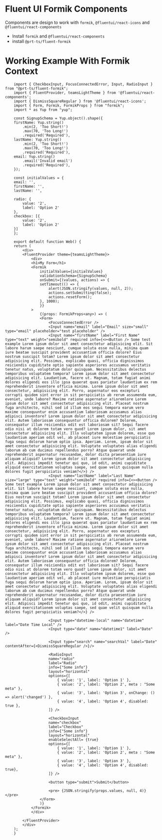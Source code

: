 # Fluent UI Formik Components
 Components are design to work with `formik`, `@fluentui/react-icons` and `@fluentui/react-components`

- Install `formik` and `@fluentui/react-components`
- install `@prt-ts/fluent-formik`

# Working Example With Formik Context

        import { CheckboxInput, FocusConnectedError, Input, RadioInput } from "@prt-ts/fluent-formik";
        import { FluentProvider, teamsLightTheme } from '@fluentui/react-components';
        import { DismissSquareRegular } from '@fluentui/react-icons';
        import { Form, Formik, FormikProps } from "formik";
        import * as Yup from "yup";

        const SignupSchema = Yup.object().shape({
        firstName: Yup.string()
            .min(2, 'Too Short!')
            .max(70, 'Too Long!')
            .required('Required'),
        lastName: Yup.string()
            .min(2, 'Too Short!')
            .max(70, 'Too Long!')
            .required('Required'),
        email: Yup.string()
            .email('Invalid email')
            .required('Required'),
        });

        const initialValues = {
        email: '',
        firstName: '',
        lastName: '',

        radio: {
            value: '2',
            label: 'Option 2'
        },
        checkbox: [{
            value: '2',
            label: 'Option 2'
        }]
        };

        export default function Web() {
        return (
            <div> 
            <FluentProvider theme={teamsLightTheme}> 
                <div>
                <h1>My Form</h1>
                <Formik
                    initialValues={initialValues}
                    validationSchema={SignupSchema}
                    onSubmit={(values, actions) => {
                    setTimeout(() => {
                        alert(JSON.stringify(values, null, 2));
                        actions.setSubmitting(false);
                        actions.resetForm();
                    }, 1000);
                    }}
                >
                    {(props: FormikProps<any>) => (
                    <Form>
                        <FocusConnectedError />
                        <Input name="email" label="Email" size="small" type="email" placeholder="test placeholder" />
                        <Input name="firstName" label="First Name" type="text" weight="semibold" required info={<><Button /> Some test example Lorem ipsum dolor sit amet consectetur adipisicing elit. Sit labore harum saepe nesciunt, cumque soluta esse nulla, minima quam iure beatae suscipit provident accusantium officia dolore? Eius nostrum suscipit totam? Lorem ipsum dolor sit amet consectetur adipisicing elit. Possimus, explicabo quasi, officia dignissimos reiciendis cupiditate optio sapiente asperiores accusamus veritatis tenetur natus, voluptatum dolor quisquam. Necessitatibus delectus temporibus voluptatem tempora? Lorem ipsum dolor sit amet consectetur adipisicing elit. Laudantium, facere ut. Magnam, totam fugiat animi dolores eligendi eos illo ipsa quaerat quas pariatur laudantium ex rem reprehenderit inventore officia minima. Lorem ipsum dolor sit amet consectetur, adipisicing elit. Porro, aspernatur eos excepturi corrupti quidem sint error in sit perspiciatis ab rerum assumenda eum, eveniet, unde labore? Maxime ratione aspernatur a!Loremlore Lorem ipsum dolor sit amet consectetur adipisicing elit. Placeat nostrum fuga architecto, nihil sed id illum eos sequi tempora earum vero maxime consequuntur enim accusantium laboriosam accusamus alias adipisci inventore? Lorem ipsum dolor sit amet consectetur adipisicing elit. Autem laboriosam consequuntur officia dolorem? Dolorem, consequatur illum reiciendis odit est laboriosam sit? Sequi facere odio nisi at dolorem totam vero quod? Lorem ipsum dolor, sit amet consectetur adipisicing elit. Illo voluptatem ipsum dolorem, esse quo laudantium aperiam odit vel, ab placeat iure molestiae perspiciatis fuga sequi dolorum harum optio ipsa. Aperiam. Lorem, ipsum dolor sit amet consectetur adipisicing elit. Voluptate voluptates alias eligendi laborum ab cum ducimus repellendus porro? Atque quaerat unde reprehenderit aspernatur recusandae, dolor dicta praesentium iure aliquam aliquid? Lorem ipsum dolor sit amet consectetur adipisicing elit. Adipisci impedit tenetur qui quo, id odit, animi cupiditate aliquid exercitationem voluptas saepe, sed quae velit quisquam nulla dolores fugit perspiciatis veniam?</>} />
                        <Input name="lastName" label="Last Name" size="large" type="text" weight="semibold" required info={<><Button /> Some test example Lorem ipsum dolor sit amet consectetur adipisicing elit. Sit labore harum saepe nesciunt, cumque soluta esse nulla, minima quam iure beatae suscipit provident accusantium officia dolore? Eius nostrum suscipit totam? Lorem ipsum dolor sit amet consectetur adipisicing elit. Possimus, explicabo quasi, officia dignissimos reiciendis cupiditate optio sapiente asperiores accusamus veritatis tenetur natus, voluptatum dolor quisquam. Necessitatibus delectus temporibus voluptatem tempora? Lorem ipsum dolor sit amet consectetur adipisicing elit. Laudantium, facere ut. Magnam, totam fugiat animi dolores eligendi eos illo ipsa quaerat quas pariatur laudantium ex rem reprehenderit inventore officia minima. Lorem ipsum dolor sit amet consectetur, adipisicing elit. Porro, aspernatur eos excepturi corrupti quidem sint error in sit perspiciatis ab rerum assumenda eum, eveniet, unde labore? Maxime ratione aspernatur a!Loremlore Lorem ipsum dolor sit amet consectetur adipisicing elit. Placeat nostrum fuga architecto, nihil sed id illum eos sequi tempora earum vero maxime consequuntur enim accusantium laboriosam accusamus alias adipisci inventore? Lorem ipsum dolor sit amet consectetur adipisicing elit. Autem laboriosam consequuntur officia dolorem? Dolorem, consequatur illum reiciendis odit est laboriosam sit? Sequi facere odio nisi at dolorem totam vero quod? Lorem ipsum dolor, sit amet consectetur adipisicing elit. Illo voluptatem ipsum dolorem, esse quo laudantium aperiam odit vel, ab placeat iure molestiae perspiciatis fuga sequi dolorum harum optio ipsa. Aperiam. Lorem, ipsum dolor sit amet consectetur adipisicing elit. Voluptate voluptates alias eligendi laborum ab cum ducimus repellendus porro? Atque quaerat unde reprehenderit aspernatur recusandae, dolor dicta praesentium iure aliquam aliquid? Lorem ipsum dolor sit amet consectetur adipisicing elit. Adipisci impedit tenetur qui quo, id odit, animi cupiditate aliquid exercitationem voluptas saepe, sed quae velit quisquam nulla dolores fugit perspiciatis veniam?</>} />

                        <Input type="datetime-local" name="datetime" label="Date Time Local" />
                        <Input type="date" name="datetime1" label="Date" />

                        <Input type="search" name="searchVal" label="Date" contentAfter={<DismissSquareRegular />}/>

                        <RadioInput 
                        name="radio" 
                        label="Radio"
                        info={"Some info"} 
                        layout="horizontal"
                        options={[
                            { value: '1', label: 'Option 1' },
                            { value: '2', label: 'Option 2', meta : "Some meta" },
                            { value: '3', label: 'Option 3', onChange: () => alert('changed') },
                            { value: '4', label: 'Option 4', disabled: true },
                        ]} />

                        <CheckboxInput 
                        name="checkbox" 
                        label="Checkbox"
                        info={"Some info"} 
                        layout="horizontal" 
                        enableSelectAll= {true}
                        options={[
                            { value: '1', label: 'Option 1' },
                            { value: '2', label: 'Option 2', meta : "Some meta" },
                            { value: '3', label: 'Option 3' },
                            { value: '4', label: 'Option 4', disabled: true},
                        ]} />

                        <button type="submit">Submit</button>

                        <pre> {JSON.stringify(props.values, null, 4)}</pre>
                    </Form>
                    )}
                </Formik>
                </div>

            </FluentProvider>
            </div>
        );
        }

